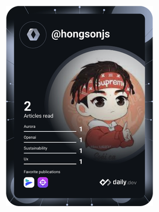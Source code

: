 <a href="https://app.daily.dev/hongsonjs"><img src="https://github.com/hongsonjs/hongsonjs/blob/main/devcard.svg" width="400" alt="HongSon's Dev Card"/></a>
